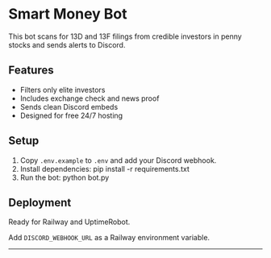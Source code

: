 # Smart Money Bot

This bot scans for 13D and 13F filings from credible investors in penny stocks and sends alerts to Discord.

## Features
- Filters only elite investors
- Includes exchange check and news proof
- Sends clean Discord embeds
- Designed for free 24/7 hosting

## Setup

1. Copy `.env.example` to `.env` and add your Discord webhook.
2. Install dependencies:
    pip install -r requirements.txt
3. Run the bot:
    python bot.py

## Deployment

Ready for Railway and UptimeRobot.

Add `DISCORD_WEBHOOK_URL` as a Railway environment variable.

---
